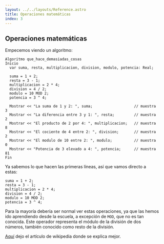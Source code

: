 ```yaml
---
layout: ../../layouts/Reference.astro
title: Operaciones matemáticas
index: 3
---
```


## Operaciones matemáticas

Empecemos viendo un algoritmo:

```gabo
Algoritmo que_hace_demasiadas_cosas
Inicio
  var suma, resta, multiplicacion, division, modulo, potencia: Real;

  suma = 1 + 2;
  resta = 3 - 1;
  multiplicacion = 2 * 4;
  division = 4 / 2;
  modulo = 10 MOD 2;
  potencia = 3 ^ 4;

  Mostrar << "La suma de 1 y 2: ", suma;                   // muestra 3
  Mostrar << "La diferencia entre 3 y 1: ", resta;         // muestra 2
  Mostrar << "El producto de 2 por 4: ", multiplicacion;   // muestra 8
  Mostrar << "El cociente de 4 entre 2: ", division;       // muestra 2
  Mostrar << "El modulo de 10 entre 2: ", modulo;          // muestra 0
  Mostrar << "Potencia de 3 elevado a 4: ", potencia;      // muestra 81
Fin
```

Ya sabemos lo que hacen las primeras líneas, así que vamos directo a estas:

```
suma = 1 + 2;
resta = 3 - 1;
multiplicacion = 2 * 4;
division = 4 / 2;
modulo = 10 MOD 2;
potencia = 3 ^ 4;
```

Para la mayoría debería ser normal ver estas operaciones, ya que las hemos ido aprendiendo desde la escuela, a excepción de `MOD`, que no es tan conocida. Este operador representa el módulo de la división de dos números, también conocido como resto de la división.

[Aquí](https://es.wikipedia.org/wiki/M%C3%B3dulo_(matem%C3%A1tica)) dejo el artículo de wikipedia donde se explica mejor.
